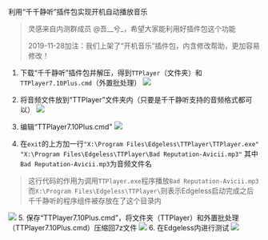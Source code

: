 利用“千千静听”插件包实现开机自动播放音乐
> 灵感来自内测群成员 @吾__兮_，希望大家能利用好插件包这个功能
> 
> 2019-11-28加注：我们上架了“开机音乐”插件包，内含修改帮助，更加容易修改！
1. 下载“千千静听”插件包并解压，得到`TTPlayer`（文件夹）和`TTPlayer7.10Plus.cmd`（外置批处理）
![](https://gitee.com/cnotech/edgeless-wiki-vuepress/raw/master/docs/images/picture1_1561395662946.png)

2. 将音频文件放到“TTPlayer”文件夹内（只要是千千静听支持的音频格式都可以）
![](https://gitee.com/cnotech/edgeless-wiki-vuepress/raw/master/docs/images/picture2_1561395754987.png)
3. 编辑“TTPlayer7.10Plus.cmd”
![](https://gitee.com/cnotech/edgeless-wiki-vuepress/raw/master/docs/images/scshot4.png)
4. 在`exit`的上方加一行`"X:\Program Files\Edgeless\TTPlayer\TTPlayer.exe" "X:\Program Files\Edgeless\TTPlayer\Bad Reputation-Avicii.mp3"`
其中`Bad Reputation-Avicii.mp3`为音频文件名
>这行代码的作用为调用`TTPlayer.exe`程序播放`Bad Reputation-Avicii.mp3`
而`X:\Program Files\Edgeless\TTPlayer\`则表示Edgeless启动完成之后千千静听的程序组件被存放在了这个目录内

![](https://gitee.com/cnotech/edgeless-wiki-vuepress/raw/master/docs/images/picture3_1561396151258.png)
5. 保存“TTPlayer7.10Plus.cmd”，将文件夹（TTPlayer）和外置批处理（TTPlayer7.10Plus.cmd）压缩回7z文件
![](https://gitee.com/cnotech/edgeless-wiki-vuepress/raw/master/docs/images/scshot5.png)
6. 在Edgeless内进行测试
![](https://gitee.com/cnotech/edgeless-wiki-vuepress/raw/master/docs/images/picture4_1561396273879.png)